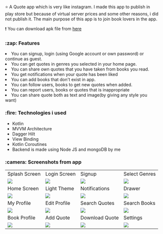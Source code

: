 :star: A Quote app which is very like instagram. I made this app to publish in play store but because of virtual server prices and some other reasons, i did not publish it. The main purpose of this app is to join book lovers in the app.

:exclamation: You can download apk file from <a href="https://www.mediafire.com/file/4996k0w5ej7r5d6/quotegram.apk/file">here</a>

<h3>:zap: Features</h3>
<li>You can signup, login (using Google account or own password) or continue as guest.</li>
<li>You can get quotes in genres you selected in your home page.</li>
<li>You can share own quotes that you have taken from books you read.</li>
<li>You get notifications when your quote has been liked</li>
<li>You can add books that don't exist in app.</li>
<li>You can follow users, books to get new quotes when added.</li>
<li>You can report users, books or quotes that is inappropriate</li>
<li>You can share quote both as text and image(by giving any style you want)</li>
 



<h3>:fire: Technologies i used</h3>
<ul>
  <li>Kotlin</li>
  <li>MVVM Architecture</li>
  <li>Dagger Hilt</li>
  <li>View Binding</li>
  <li>Kotlin Coroutines</li>
  <li>Backend is made using Node JS and mongoDB by me</li>
</ul>

<h3>:camera: Screenshots from app</h3>

<table>
  <tr>
     <td>Splash Screen</td>
     <td>Login Screen</td>
     <td>Signup</td>
     <td>Select Genres</td>
  </tr>
  <tr>
    <td valign="top"><img src="https://i.ibb.co/X84HKZY/splash-3.png"></td>
    <td valign="top"><img src="https://i.ibb.co/2vWRx1g/login.png"></td>
    <td valign="top"><img src="https://i.ibb.co/Y7H5B92/signup.png"></td>
    <td valign="top"><img src="https://i.ibb.co/nPQCCty/select-genre.png"></td>
  </tr>
 
  <tr>
    <td>Home Screen</td>
    <td>Light Theme</td>
    <td>Notifications</td>
    <td>Drawer</td>
  </tr>
  
  <tr>
    <td valign="top"><img src="https://i.ibb.co/3sNWD53/home.png"></td>
    <td valign="top"><img src="https://i.ibb.co/GW1QCDK/light.png"></td>
    <td valign="top"><img src="https://i.ibb.co/3RzK5bS/notifications.png"></td>
    <td valign="top"><img src="https://i.ibb.co/zhNzCc2/drawer.png"></td>
  </tr>
 
  <tr>
     <td>My Profile</td>
     <td>Edit Profile</td>
     <td>Search Quotes</td>
     <td>Search Books</td>
  </tr>
 
  <tr>
    <td valign="top"><img src="https://i.ibb.co/5sjsrZc/my-profile.png"></td>
    <td valign="top"><img src="https://i.ibb.co/cTm67zS/edit-user.png"></td>
    <td valign="top"><img src="https://i.ibb.co/6RwG6bZ/search-quote.png"></td>
    <td valign="top"><img src="https://i.ibb.co/KbTm5CQ/search-book.png"></td>
  </tr>
 
 <tr>
     <td>Book Profile</td>
     <td>Add Quote</td>
     <td>Download Quote</td>
     <td>Settings</td>
  </tr>
 
  <tr>
    <td valign="top"><img src="https://i.ibb.co/3Sq3PG0/book-profile.png"></td>
    <td valign="top"><img src="https://i.ibb.co/dGmtf85/add-quote.png"></td>
    <td valign="top"><img src="https://i.ibb.co/1r2VsJt/download.png"></td>
    <td valign="top"><img src="https://i.ibb.co/w78FXDQ/settings.png"></td>
  </tr>
 
 
 </table>



